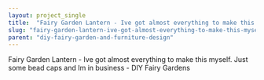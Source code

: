 ```yaml
---
layout: project_single
title:  "Fairy Garden Lantern - Ive got almost everything to make this myself. Just some bead caps and Im in business - DIY Fairy Gardens"
slug: "fairy-garden-lantern-ive-got-almost-everything-to-make-this-myself-just-some-bead"
parent: "diy-fairy-garden-and-furniture-design"
---
```

Fairy Garden Lantern - Ive got almost everything to make this myself. Just some bead caps and Im in business - DIY Fairy Gardens